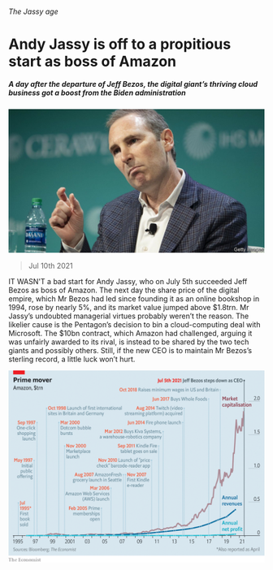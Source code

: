 ###### The Jassy age

# Andy Jassy is off to a propitious start as boss of Amazon 

##### A day after the departure of Jeff Bezos, the digital giant’s thriving cloud business got a boost from the Biden administration 

![image](images/20210710_WBP504.jpg) 

> Jul 10th 2021 

IT WASN'T a bad start for Andy Jassy, who on July 5th succeeded Jeff Bezos as boss of Amazon. The next day the share price of the digital empire, which Mr Bezos had led since founding it as an online bookshop in 1994, rose by nearly 5%, and its market value jumped above $1.8trn. Mr Jassy’s undoubted managerial virtues probably weren’t the reason. The likelier cause is the Pentagon’s decision to bin a cloud-computing deal with Microsoft. The $10bn contract, which Amazon had challenged, arguing it was unfairly awarded to its rival, is instead to be shared by the two tech giants and possibly others. Still, if the new CEO is to maintain Mr Bezos’s sterling record, a little luck won’t hurt.

![image](images/20210710_WBC665.png) 


